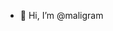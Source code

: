 - 👋 Hi, I’m @maligram


<!---
maligram/maligram is a ✨ special ✨ repository because its `README.md` (this file) appears on your GitHub profile.
You can click the Preview link to take a look at your changes.
--->
